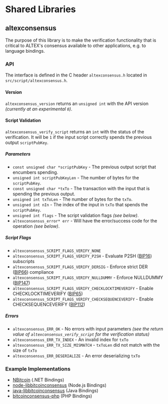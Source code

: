 Shared Libraries
================

## altexconsensus

The purpose of this library is to make the verification functionality that is critical to ALTEX's consensus available to other applications, e.g. to language bindings.

### API

The interface is defined in the C header `altexconsensus.h` located in  `src/script/altexconsensus.h`.

#### Version

`altexconsensus_version` returns an `unsigned int` with the API version *(currently at an experimental `0`)*.

#### Script Validation

`altexconsensus_verify_script` returns an `int` with the status of the verification. It will be `1` if the input script correctly spends the previous output `scriptPubKey`.

##### Parameters
- `const unsigned char *scriptPubKey` - The previous output script that encumbers spending.
- `unsigned int scriptPubKeyLen` - The number of bytes for the `scriptPubKey`.
- `const unsigned char *txTo` - The transaction with the input that is spending the previous output.
- `unsigned int txToLen` - The number of bytes for the `txTo`.
- `unsigned int nIn` - The index of the input in `txTo` that spends the `scriptPubKey`.
- `unsigned int flags` - The script validation flags *(see below)*.
- `altexconsensus_error* err` - Will have the error/success code for the operation *(see below)*.

##### Script Flags
- `altexconsensus_SCRIPT_FLAGS_VERIFY_NONE`
- `altexconsensus_SCRIPT_FLAGS_VERIFY_P2SH` - Evaluate P2SH ([BIP16](https://github.com/bitcoin/bips/blob/master/bip-0016.mediawiki)) subscripts
- `altexconsensus_SCRIPT_FLAGS_VERIFY_DERSIG` - Enforce strict DER ([BIP66](https://github.com/bitcoin/bips/blob/master/bip-0066.mediawiki)) compliance
- `altexconsensus_SCRIPT_FLAGS_VERIFY_NULLDUMMY` - Enforce NULLDUMMY ([BIP147](https://github.com/bitcoin/bips/blob/master/bip-0147.mediawiki))
- `altexconsensus_SCRIPT_FLAGS_VERIFY_CHECKLOCKTIMEVERIFY` - Enable CHECKLOCKTIMEVERIFY ([BIP65](https://github.com/bitcoin/bips/blob/master/bip-0065.mediawiki))
- `altexconsensus_SCRIPT_FLAGS_VERIFY_CHECKSEQUENCEVERIFY` - Enable CHECKSEQUENCEVERIFY ([BIP112](https://github.com/bitcoin/bips/blob/master/bip-0112.mediawiki))

##### Errors
- `altexconsensus_ERR_OK` - No errors with input parameters *(see the return value of `altexconsensus_verify_script` for the verification status)*
- `altexconsensus_ERR_TX_INDEX` - An invalid index for `txTo`
- `altexconsensus_ERR_TX_SIZE_MISMATCH` - `txToLen` did not match with the size of `txTo`
- `altexconsensus_ERR_DESERIALIZE` - An error deserializing `txTo`

### Example Implementations
- [NBitcoin](https://github.com/NicolasDorier/NBitcoin/blob/master/NBitcoin/Script.cs#L814) (.NET Bindings)
- [node-libbitcoinconsensus](https://github.com/bitpay/node-libbitcoinconsensus) (Node.js Bindings)
- [java-libbitcoinconsensus](https://github.com/dexX7/java-libbitcoinconsensus) (Java Bindings)
- [bitcoinconsensus-php](https://github.com/Bit-Wasp/bitcoinconsensus-php) (PHP Bindings)
